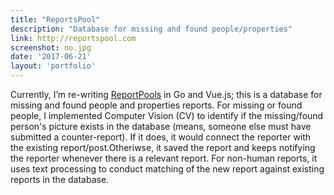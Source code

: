 ```yaml
---
title: "ReportsPool"
description: "Database for missing and found people/properties"
link: http://reportspool.com
screenshot: no.jpg
date: '2017-06-21'
layout: 'portfolio'
---
```


Currently, I’m re-writing [ReportPools](http://reportspool.com) in Go and Vue.js; this is a database for missing and found people and properties reports. For missing or found people, I implemented Computer Vision (CV) to identify if the missing/found person's picture exists in the database (means, someone else must have submitted a counter-report). If it does, it would connect the reporter with the existing report/post.Otheriwse, it saved the report and keeps notifying the reporter whenever there is a relevant report. For non-human reports, it uses text processing to conduct matching of the new report against existing reports in the database.

